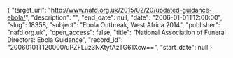 {
  "target_url": "http://www.nafd.org.uk/2015/02/20/updated-guidance-ebola/", 
  "description": "", 
  "end_date": null, 
  "date": "2006-01-01T12:00:00", 
  "slug": 18358, 
  "subject": "Ebola Outbreak, West Africa 2014", 
  "publisher": "nafd.org.uk", 
  "open_access": false, 
  "title": "National Association of Funeral Directors: Ebola Guidance", 
  "record_id": "20060101T120000/uPZFLuz3NXtytAzTG61Xcw==", 
  "start_date": null
}

